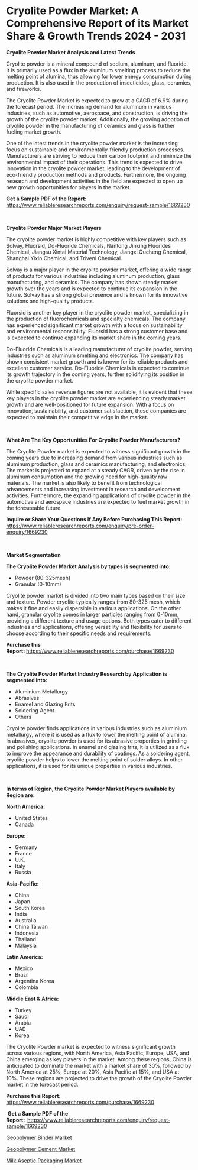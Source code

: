 <p><h1>Cryolite Powder Market: A Comprehensive Report of its Market Share & Growth Trends 2024 - 2031</h1></p><p><strong>Cryolite Powder Market Analysis and Latest Trends</strong></p>
<p><p>Cryolite powder is a mineral compound of sodium, aluminum, and fluoride. It is primarily used as a flux in the aluminum smelting process to reduce the melting point of alumina, thus allowing for lower energy consumption during production. It is also used in the production of insecticides, glass, ceramics, and fireworks.</p><p>The Cryolite Powder Market is expected to grow at a CAGR of 6.9% during the forecast period. The increasing demand for aluminum in various industries, such as automotive, aerospace, and construction, is driving the growth of the cryolite powder market. Additionally, the growing adoption of cryolite powder in the manufacturing of ceramics and glass is further fueling market growth.</p><p>One of the latest trends in the cryolite powder market is the increasing focus on sustainable and environmentally-friendly production processes. Manufacturers are striving to reduce their carbon footprint and minimize the environmental impact of their operations. This trend is expected to drive innovation in the cryolite powder market, leading to the development of eco-friendly production methods and products. Furthermore, the ongoing research and development activities in the field are expected to open up new growth opportunities for players in the market.</p></p>
<p><strong>Get a Sample PDF of the Report:&nbsp;</strong> <a href="https://www.reliableresearchreports.com/enquiry/request-sample/1669230">https://www.reliableresearchreports.com/enquiry/request-sample/1669230</a></p>
<p>&nbsp;</p>
<p><strong>Cryolite Powder Major Market Players</strong></p>
<p><p>The cryolite powder market is highly competitive with key players such as Solvay, Fluorsid, Do-Fluoride Chemicals, Nantong Jinxing Fluorides Chemical, Jiangsu Xintai Material Technology, Jiangxi Qucheng Chemical, Shanghai Yixin Chemical, and Triveni Chemical. </p><p>Solvay is a major player in the cryolite powder market, offering a wide range of products for various industries including aluminum production, glass manufacturing, and ceramics. The company has shown steady market growth over the years and is expected to continue its expansion in the future. Solvay has a strong global presence and is known for its innovative solutions and high-quality products.</p><p>Fluorsid is another key player in the cryolite powder market, specializing in the production of fluorochemicals and specialty chemicals. The company has experienced significant market growth with a focus on sustainability and environmental responsibility. Fluorsid has a strong customer base and is expected to continue expanding its market share in the coming years.</p><p>Do-Fluoride Chemicals is a leading manufacturer of cryolite powder, serving industries such as aluminum smelting and electronics. The company has shown consistent market growth and is known for its reliable products and excellent customer service. Do-Fluoride Chemicals is expected to continue its growth trajectory in the coming years, further solidifying its position in the cryolite powder market.</p><p>While specific sales revenue figures are not available, it is evident that these key players in the cryolite powder market are experiencing steady market growth and are well-positioned for future expansion. With a focus on innovation, sustainability, and customer satisfaction, these companies are expected to maintain their competitive edge in the market.</p></p>
<p>&nbsp;</p>
<p><strong>What Are The Key Opportunities For Cryolite Powder Manufacturers?</strong></p>
<p><p>The Cryolite Powder market is expected to witness significant growth in the coming years due to increasing demand from various industries such as aluminum production, glass and ceramics manufacturing, and electronics. The market is projected to expand at a steady CAGR, driven by the rise in aluminum consumption and the growing need for high-quality raw materials. The market is also likely to benefit from technological advancements and increasing investment in research and development activities. Furthermore, the expanding applications of cryolite powder in the automotive and aerospace industries are expected to fuel market growth in the foreseeable future.</p></p>
<p><strong>Inquire or Share Your Questions If Any Before Purchasing This Report:</strong> <a href="https://www.reliableresearchreports.com/enquiry/pre-order-enquiry/1669230">https://www.reliableresearchreports.com/enquiry/pre-order-enquiry/1669230</a></p>
<p>&nbsp;</p>
<p><strong>Market Segmentation</strong></p>
<p><strong>The Cryolite Powder Market Analysis by types is segmented into:</strong></p>
<p><ul><li>Powder (80-325mesh)</li><li>Granular (0-10mm)</li></ul></p>
<p><p>Cryolite powder market is divided into two main types based on their size and texture. Powder cryolite typically ranges from 80-325 mesh, which makes it fine and easily dispersible in various applications. On the other hand, granular cryolite comes in larger particles ranging from 0-10mm, providing a different texture and usage options. Both types cater to different industries and applications, offering versatility and flexibility for users to choose according to their specific needs and requirements.</p></p>
<p><strong>Purchase this Report:&nbsp;</strong><a href="https://www.reliableresearchreports.com/purchase/1669230">https://www.reliableresearchreports.com/purchase/1669230</a></p>
<p>&nbsp;</p>
<p><strong>The Cryolite Powder Market Industry Research by Application is segmented into:</strong></p>
<p><ul><li>Aluminium Metallurgy</li><li>Abrasives</li><li>Enamel and Glazing Frits</li><li>Soldering Agent</li><li>Others</li></ul></p>
<p><p>Cryolite powder finds applications in various industries such as aluminium metallurgy, where it is used as a flux to lower the melting point of alumina. In abrasives, cryolite powder is used for its abrasive properties in grinding and polishing applications. In enamel and glazing frits, it is utilized as a flux to improve the appearance and durability of coatings. As a soldering agent, cryolite powder helps to lower the melting point of solder alloys. In other applications, it is used for its unique properties in various industries.</p></p>
<p>&nbsp;</p>
<p><strong>In terms of Region, the Cryolite Powder Market Players available by Region are:</strong></p>
<p>
    <p> <strong> North America: </strong>
        <ul>
            <li>United States</li>
            <li>Canada</li>
        </ul>
        </p> 
    <p> <strong> Europe: </strong>
        <ul>
            <li>Germany</li>
            <li>France</li>
            <li>U.K.</li>
            <li>Italy</li>
            <li>Russia</li>
        </ul>
        </p> 
    <p> <strong> Asia-Pacific: </strong>
        <ul>
            <li>China</li>
            <li>Japan</li>
            <li>South Korea</li>
            <li>India</li>
            <li>Australia</li>
            <li>China Taiwan</li>
            <li>Indonesia</li>
            <li>Thailand</li>
            <li>Malaysia</li>
        </ul>
        </p> 
    <p> <strong> Latin America: </strong>
        <ul>
            <li>Mexico</li>
            <li>Brazil</li>
            <li>Argentina Korea</li>
            <li>Colombia</li>
        </ul>
        </p> 
    <p> <strong> Middle East & Africa: </strong>
        <ul>
            <li>Turkey</li>
            <li>Saudi</li>
            <li>Arabia</li>
            <li>UAE</li>
            <li>Korea</li>
        </ul>
    </p>
    </p>
<p><p>The Cryolite Powder market is expected to witness significant growth across various regions, with North America, Asia Pacific, Europe, USA, and China emerging as key players in the market. Among these regions, China is anticipated to dominate the market with a market share of 30%, followed by North America at 25%, Europe at 20%, Asia Pacific at 15%, and USA at 10%. These regions are projected to drive the growth of the Cryolite Powder market in the forecast period.</p></p>
<p><strong>Purchase this Report: </strong><a href="https://www.reliableresearchreports.com/purchase/1669230">https://www.reliableresearchreports.com/purchase/1669230</a></p>
<p>&nbsp;<strong>Get a Sample PDF of the Report:&nbsp;&nbsp;</strong><a href="https://www.reliableresearchreports.com/enquiry/request-sample/1669230">https://www.reliableresearchreports.com/enquiry/request-sample/1669230</a></p>
<p><strong></strong></p>
<p><p><a href="https://github.com/RichRobinson5/Market-Research-Report-List-4/blob/main/geopolymer-binder-market.md">Geopolymer Binder Market</a></p><p><a href="https://github.com/gdfhhhj/Market-Research-Report-List-3/blob/main/geopolymer-cement-market.md">Geopolymer Cement Market</a></p><p><a href="https://github.com/singletonthaxterkelliehr2df/Market-Research-Report-List-1/blob/main/milk-aseptic-packaging-market.md">Milk Aseptic Packaging Market</a></p></p>